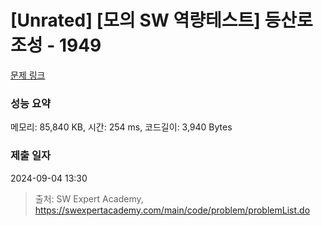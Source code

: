 # [Unrated] [모의 SW 역량테스트] 등산로 조성 - 1949 

[문제 링크](https://swexpertacademy.com/main/code/problem/problemDetail.do?contestProbId=AV5PoOKKAPIDFAUq) 

### 성능 요약

메모리: 85,840 KB, 시간: 254 ms, 코드길이: 3,940 Bytes

### 제출 일자

2024-09-04 13:30



> 출처: SW Expert Academy, https://swexpertacademy.com/main/code/problem/problemList.do